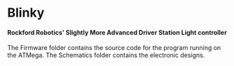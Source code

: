 # Blinky
#### Rockford Robotics' Slightly More Advanced Driver Station Light controller

The Firmware folder contains the source code for the program running on the ATMega.
The Schematics folder contains the electronic designs.
